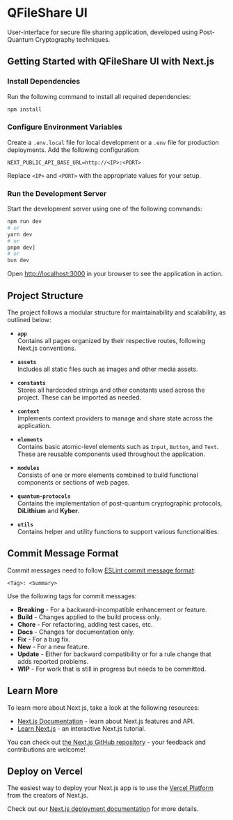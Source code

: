 # QFileShare UI

User-interface for secure file sharing application, developed using Post-Quantum Cryptography techniques.

## Getting Started with QFileShare UI with Next.js

### Install Dependencies

Run the following command to install all required dependencies:

```bash
npm install
```

### Configure Environment Variables

Create a `.env.local` file for local development or a `.env` file for production deployments. Add the following configuration:

```plaintext
NEXT_PUBLIC_API_BASE_URL=http://<IP>:<PORT>
```

Replace `<IP>` and `<PORT>` with the appropriate values for your setup.

### Run the Development Server

Start the development server using one of the following commands:

```bash
npm run dev
# or
yarn dev
# or
pnpm dev]
# or
bun dev
```

Open [http://localhost:3000](http://localhost:3000) in your browser to see the application in action.

## Project Structure

The project follows a modular structure for maintainability and scalability, as outlined below:

- **`app`**  
  Contains all pages organized by their respective routes, following Next.js conventions.

- **`assets`**  
  Includes all static files such as images and other media assets.

- **`constants`**  
  Stores all hardcoded strings and other constants used across the project. These can be imported as needed.

- **`context`**  
  Implements context providers to manage and share state across the application.

- **`elements`**  
  Contains basic atomic-level elements such as `Input`, `Button`, and `Text`. These are reusable components used throughout the application.

- **`modules`**  
  Consists of one or more elements combined to build functional components or sections of web pages.

- **`quantum-protocols`**  
  Contains the implementation of post-quantum cryptographic protocols, **DiLithium** and **Kyber**.

- **`utils`**  
  Contains helper and utility functions to support various functionalities.

## Commit Message Format

Commit messages need to follow [ESLint commit message format](https://eslint.org/docs/developer-guide/contributing/pull-requests#step-2-make-your-changes):

```
<Tag>: <Summary>
```

Use the following tags for commit messages:

- **Breaking** - For a backward-incompatible enhancement or feature.
- **Build** - Changes applied to the build process only.
- **Chore** - For refactoring, adding test cases, etc.
- **Docs** - Changes for documentation only.
- **Fix** - For a bug fix.
- **New** - For a new feature.
- **Update** - Either for backward compatibility or for a rule change that adds reported problems.
- **WIP** - For work that is still in progress but needs to be committed.

## Learn More

To learn more about Next.js, take a look at the following resources:

- [Next.js Documentation](https://nextjs.org/docs) - learn about Next.js features and API.
- [Learn Next.js](https://nextjs.org/learn) - an interactive Next.js tutorial.

You can check out [the Next.js GitHub repository](https://github.com/vercel/next.js) - your feedback and contributions are welcome!

## Deploy on Vercel

The easiest way to deploy your Next.js app is to use the [Vercel Platform](https://vercel.com/new?utm_medium=default-template&filter=next.js&utm_source=create-next-app&utm_campaign=create-next-app-readme) from the creators of Next.js.

Check out our [Next.js deployment documentation](https://nextjs.org/docs/app/building-your-application/deploying) for more details.
